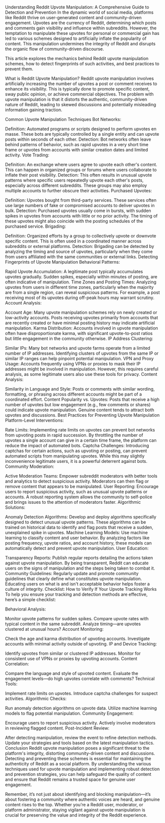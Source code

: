 Understanding Reddit Upvote Manipulation: A Comprehensive Guide to Detection and Prevention
In the dynamic world of social media, platforms like Reddit thrive on user-generated content and community-driven engagement. Upvotes are the currency of Reddit, determining which posts and comments gain visibility and influence within subreddits. However, the temptation to manipulate these upvotes for personal or commercial gain has led to various schemes designed to artificially inflate the popularity of content. This manipulation undermines the integrity of Reddit and disrupts the organic flow of community-driven discourse.

This article explores the mechanics behind Reddit upvote manipulation schemes, how to detect fingerprints of such activities, and best practices to prevent them.

What is Reddit Upvote Manipulation?
Reddit upvote manipulation involves artificially increasing the number of upvotes a post or comment receives to enhance its visibility. This is typically done to promote specific content, sway public opinion, or achieve commercial objectives. The problem with upvote manipulation is that it distorts the authentic, community-driven nature of Reddit, leading to skewed discussions and potentially misleading information gaining traction.

Common Upvote Manipulation Techniques
Bot Networks:

Definition: Automated programs or scripts designed to perform upvotes en masse. These bots are typically controlled by a single entity and can upvote posts within seconds of each other.
Detection: Bot networks often leave behind patterns of behavior, such as rapid upvotes in a very short time frame or upvotes from accounts with similar creation dates and limited activity.
Vote Trading:

Definition: An exchange where users agree to upvote each other's content. This can happen in organized groups or forums where users collaborate to inflate their post visibility.
Detection: This often results in unusual upvote patterns where specific users repeatedly upvote each other's posts, especially across different subreddits. These groups may also employ multiple accounts to further obscure their activities.
Purchased Upvotes:

Definition: Upvotes bought from third-party services. These services often use large numbers of fake or compromised accounts to deliver upvotes in bulk.
Detection: Purchased upvotes usually come in bursts, with sudden spikes in upvotes from accounts with little or no prior activity. The timing of these upvotes might also coincide with the posting schedules of the purchased service.
Brigading:

Definition: Organized efforts by a group to collectively upvote or downvote specific content. This is often used in a coordinated manner across subreddits or external platforms.
Detection: Brigading can be detected by analyzing the timing and source of upvotes, particularly when they come from users affiliated with the same communities or external links.
Detecting Fingerprints of Upvote Manipulation
Behavioral Patterns:

Rapid Upvote Accumulation: A legitimate post typically accumulates upvotes gradually. Sudden spikes, especially within minutes of posting, are often indicative of manipulation.
Time Zones and Posting Times: Analyzing upvotes from users in different time zones, particularly when the majority are from a single region, can reveal suspicious patterns. For example, a post receiving most of its upvotes during off-peak hours may warrant scrutiny.
Account Analysis:

Account Age: Many upvote manipulation schemes rely on newly created or low-activity accounts. Posts receiving upvotes primarily from accounts that are recently created or have minimal posting history may indicate artificial manipulation.
Karma Distribution: Accounts involved in upvote manipulation often have disproportionate karma, with significant upvote-to-post ratios but little engagement in the community otherwise.
IP Address Clustering:

Similar IPs: Many bot networks and upvote farms operate from a limited number of IP addresses. Identifying clusters of upvotes from the same IP or similar IP ranges can help pinpoint potential manipulation.
VPN and Proxy Usage: Accounts frequently using VPNs or proxies to mask their IP addresses might be involved in manipulation. However, this requires careful analysis, as some legitimate users also use these tools for privacy.
Content Analysis:

Similarity in Language and Style: Posts or comments with similar wording, formatting, or phrasing across different accounts might be part of a coordinated effort.
Content Popularity vs. Upvotes: Posts that receive a high number of upvotes but low engagement (e.g., few comments or shares) could indicate upvote manipulation. Genuine content tends to attract both upvotes and discussions.
Best Practices for Preventing Upvote Manipulation
Platform-Level Interventions:

Rate Limits: Implementing rate limits on upvotes can prevent bot networks from upvoting posts in rapid succession. By throttling the number of upvotes a single account can give in a certain time frame, the platform can reduce the impact of automated bots.
Captcha Challenges: Introducing captchas for certain actions, such as upvoting or posting, can prevent automated scripts from manipulating upvotes. While this may slightly inconvenience legitimate users, it is a powerful deterrent against bots.
Community Moderation:

Active Moderation Teams: Empower subreddit moderators with better tools and analytics to detect suspicious activity. Moderators can then flag or remove content that appears to be manipulated.
User Reporting: Encourage users to report suspicious activity, such as unusual upvote patterns or accounts. A robust reporting system allows the community to self-police and brings issues to the attention of moderators faster.
Algorithmic Solutions:

Anomaly Detection Algorithms: Develop and deploy algorithms specifically designed to detect unusual upvote patterns. These algorithms can be trained on historical data to identify and flag posts that receive a sudden, unexplained spike in upvotes.
Machine Learning Models: Use machine learning to classify content and user behavior. By analyzing factors like posting frequency, upvote ratios, and account history, these models can automatically detect and prevent upvote manipulation.
User Education:

Transparency Reports: Publish regular reports detailing the actions taken against upvote manipulation. By being transparent, Reddit can educate users on the signs of manipulation and the steps being taken to combat it.
Community Guidelines: Regularly update and promote community guidelines that clearly define what constitutes upvote manipulation. Educating users on what is and isn't acceptable behavior helps foster a culture of integrity.
Checklist: How to Verify If Your Upvote Tracking Works
To help you ensure your tracking and detection methods are effective, here’s a simple checklist:

Behavioral Analysis:

 Monitor upvote patterns for sudden spikes.
 Compare upvote rates with typical content in the same subreddit.
 Analyze timing—are upvotes clustered at unusual hours?
Account Monitoring:

 Check the age and karma distribution of upvoting accounts.
 Investigate accounts with minimal activity outside of upvoting.
IP and Device Tracking:

 Identify upvotes from similar or clustered IP addresses.
 Monitor for consistent use of VPNs or proxies by upvoting accounts.
Content Correlation:

 Compare the language and style of upvoted content.
 Evaluate the engagement levels—do high upvotes correlate with comments?
Technical Tools:

 Implement rate limits on upvotes.
 Introduce captcha challenges for suspect activities.
Algorithmic Checks:

 Run anomaly detection algorithms on upvote data.
 Utilize machine learning models to flag potential manipulation.
Community Engagement:

 Encourage users to report suspicious activity.
 Actively involve moderators in reviewing flagged content.
Post-Incident Review:

 After detecting manipulation, review the event to refine detection methods.
 Update your strategies and tools based on the latest manipulation tactics.
Conclusion
Reddit upvote manipulation poses a significant threat to the platform's integrity, distorting community-driven content and discussions. Detecting and preventing these schemes is essential for maintaining the authenticity of Reddit as a social platform. By understanding the various techniques used for upvote manipulation and implementing robust detection and prevention strategies, you can help safeguard the quality of content and ensure that Reddit remains a trusted space for genuine user engagement.

Remember, it’s not just about identifying and blocking manipulation—it’s about fostering a community where authentic voices are heard, and genuine content rises to the top. Whether you’re a Reddit user, moderator, or platform administrator, staying vigilant against upvote manipulation is crucial for preserving the value and integrity of the Reddit experience.
